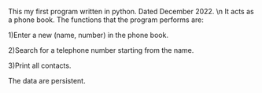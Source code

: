 This my first program written in python. Dated December 2022. \n
It acts as a phone book. The functions that the program performs are:

1)Enter a new (name, number) in the phone book.

2)Search for a telephone number starting from the name.

3)Print all contacts.

The data are persistent.
